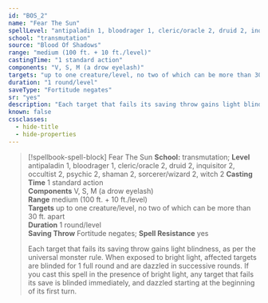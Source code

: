 ```yaml
---
id: "BOS_2"
name: "Fear The Sun"
spellLevel: "antipaladin 1, bloodrager 1, cleric/oracle 2, druid 2, inquisitor 2, occultist 2, psychic 2, shaman 2, sorcerer/wizard 2, witch 2"
school: "transmutation"
source: "Blood Of Shadows"
range: "medium (100 ft. + 10 ft./level)"
castingTime: "1 standard action"
components: "V, S, M (a drow eyelash)"
targets: "up to one creature/level, no two of which can be more than 30 ft. apart"
duration: "1 round/level"
saveType: "Fortitude negates"
sr: "yes"
description: "Each target that fails its saving throw gains light blindness, as per the universal monster rule. When exposed to bright light, affected targets are blinded for 1 full round and are dazzled in successive  rounds. If you cast this spell in the presence of bright light, any target that fails its save is blinded immediately, and dazzled starting at the beginning of its first turn."
known: false
cssclasses:
  - hide-title
  - hide-properties
---
```


> [!spellbook-spell-block] Fear The Sun
> **School:** transmutation; **Level** antipaladin 1, bloodrager 1, cleric/oracle 2, druid 2, inquisitor 2, occultist 2, psychic 2, shaman 2, sorcerer/wizard 2, witch 2
> **Casting Time** 1 standard action  
> **Components** V, S, M (a drow eyelash)  
> **Range** medium (100 ft. + 10 ft./level)  
> **Targets** up to one creature/level, no two of which can be more than 30 ft. apart  
> **Duration** 1 round/level  
> **Saving Throw** Fortitude negates; **Spell Resistance** yes
> 
> Each target that fails its saving throw gains light blindness, as per the universal monster rule. When exposed to bright light, affected targets are blinded for 1 full round and are dazzled in successive  rounds. If you cast this spell in the presence of bright light, any target that fails its save is blinded immediately, and dazzled starting at the beginning of its first turn.